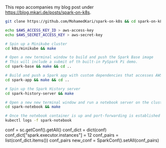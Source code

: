 This repo accompanies my blog post under https://blog.mkari.de/posts/spark-on-k8s.

```sh
git clone https://github.com/MohamedKari/spark-on-k8s && cd spark-on-k8s

echo $AWS_ACCESS_KEY_ID > aws-access-key
echo $AWS_SECRET_ACCESS_KEY > aws-secret-key

# Spin up a Minikube cluster
cd k8s/minikube && make

# Open a new terminal window to build and push the Spark Base image
# This will include a submit of th built-in PySpark Pi demo.
cd spark-base && make && cd ..

# Build and push a Spark app with custom dependencies that accesses AWS S3 and submit it to the cluster
cd spark-app && make && cd ..

# Spin up the Spark History server
cd spark-history-server && make

# Open a new new terminal window and run a notebook server on the cluster
cd spark-notebook && make 

# Once the notebook container is up and port-forwarding is established get the notebook URL
kubectl logs -f spark-notebook
```



conf = sc.getConf().getAll()
conf_dict = dict(conf)
conf_dict["spark.executor.instances"] = 12
conf_pairs = list(conf_dict.items())
conf_pairs
new_conf = SparkConf().setAll(conf_pairs)